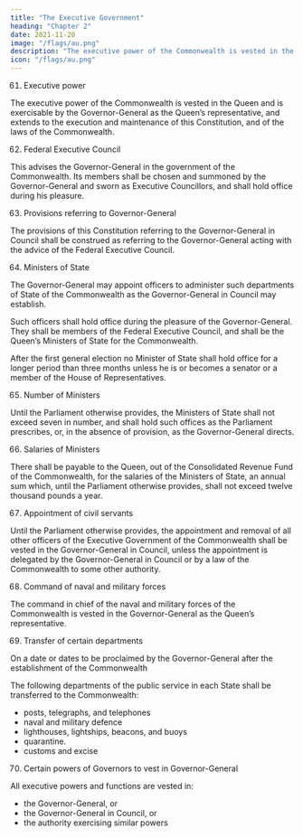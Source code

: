 ```yaml
---
title: "The Executive Government"
heading: "Chapter 2"
date: 2021-11-20
image: "/flags/au.png"
description: "The executive power of the Commonwealth is vested in the Queen and is exercisable by the Governor-General as the Queen’s representative"
icon: "/flags/au.png"
---
```



61. Executive power

The executive power of the Commonwealth is vested in the Queen and is exercisable by the Governor-General as the Queen’s representative, and extends to the execution and maintenance of this Constitution, and of the laws of the Commonwealth.

62. Federal Executive Council

This advises the Governor-General in the government of the Commonwealth. Its members shall be chosen and summoned by the Governor-General and sworn as Executive Councillors, and shall hold office during his pleasure.

63. Provisions referring to Governor-General

The provisions of this Constitution referring to the Governor-General in Council shall be construed as referring to the Governor-General acting with the advice of the Federal Executive Council.

64. Ministers of State

The Governor-General may appoint officers to administer such departments of State of the Commonwealth as the Governor-General in Council may establish.

Such officers shall hold office during the pleasure of the Governor-General. They shall be members of the Federal Executive Council, and shall be the Queen’s Ministers of State for the Commonwealth.

<!-- Ministers to sit in Parliament -->

After the first general election no Minister of State shall hold office for a longer period than three months unless he is or becomes a senator or a member of the House of Representatives.

65. Number of Ministers

Until the Parliament otherwise provides, the Ministers of State shall not exceed seven in number, and shall hold such offices as the Parliament prescribes, or, in the absence of provision, as the Governor-General directs.

66. Salaries of Ministers

There shall be payable to the Queen, out of the Consolidated Revenue Fund of the Commonwealth, for the salaries of the Ministers of State, an annual sum which, until the Parliament otherwise provides, shall not exceed twelve thousand pounds a year.

67. Appointment of civil servants

Until the Parliament otherwise provides, the appointment and removal of all other officers of the Executive Government of the Commonwealth shall be vested in the Governor-General in Council, unless the appointment is delegated by the Governor-General in Council or by a law of the Commonwealth to some other authority.

68. Command of naval and military forces

The command in chief of the naval and military forces of the Commonwealth is vested in the Governor-General as the Queen’s representative.

69. Transfer of certain departments

On a date or dates to be proclaimed by the Governor-General after the establishment of the Commonwealth 

The following departments of the public service in each State shall be transferred to the Commonwealth:
- posts, telegraphs, and telephones
- naval and military defence
- lighthouses, lightships, beacons, and buoys
- quarantine.
- customs and excise

<!--  in each State shall become transferred to the Commonwealth on its establishment. -->


70. Certain powers of Governors to vest in Governor-General

<!-- In respect of matters which, under this Constitution, pass to the Executive Government of the Commonwealth,  -->

All executive powers and functions are vested in:
- the Governor-General, or
- the Governor-General in Council, or
- the authority exercising similar powers
